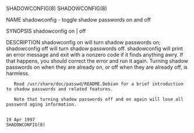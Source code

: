 SHADOWCONFIG(8)                                                                                                                                                                               SHADOWCONFIG(8)

NAME
       shadowconfig - toggle shadow passwords on and off

SYNOPSIS
       shadowconfig on | off

DESCRIPTION
       shadowconfig  on  will  turn shadow passwords on; shadowconfig off will turn shadow passwords off. shadowconfig will print an error message and exit with a nonzero code if it finds anything awry. If
       that happens, you should correct the error and run it again. Turning shadow passwords on when they are already on, or off when they are already off, is harmless.

       Read /usr/share/doc/passwd/README.Debian for a brief introduction to shadow passwords and related features.

       Note that turning shadow passwords off and on again will lose all password aging information.

                                                                                                 19 Apr 1997                                                                                  SHADOWCONFIG(8)

